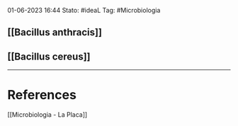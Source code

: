 01-06-2023 16:44
Stato: #ideaL
Tag: #Microbiologia 

## [[Bacillus anthracis]]
## [[Bacillus cereus]]



---
# References
[[Microbiologia - La Placa]]